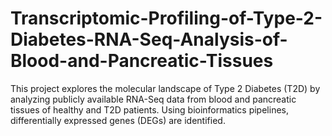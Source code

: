 # Transcriptomic-Profiling-of-Type-2-Diabetes-RNA-Seq-Analysis-of-Blood-and-Pancreatic-Tissues
This project explores the molecular landscape of Type 2 Diabetes (T2D) by analyzing publicly available RNA-Seq data from blood and pancreatic tissues of healthy and T2D patients. Using bioinformatics pipelines, differentially expressed genes (DEGs) are identified.
